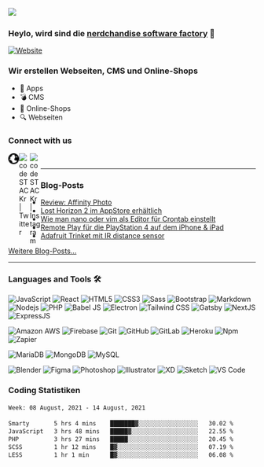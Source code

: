 [website-io]: https://nerdchandise.io
[website-photo]: https://nerdchandise.photo
[blog]: https://nerdchandise.io/blog/
[instagram]: https://instagram.com/nerdchandise.photo
[twitter]: https://twitter.com/benny21mm

![](https://stilpunkte.s3.eu-central-1.amazonaws.com/partners_pictures/45741/1586941206_ab5j2dGMTmcsAEYTanF0.jpg)

### Heylo, wird sind die [nerdchandise software factory][website-io] 👋

[![Website](https://img.shields.io/website?label=nerdchandise.io&style=for-the-badge&url=https%3A%2F%2Fnerdchandise.io)](https://nerdchandise.io)

### Wir erstellen Webseiten, CMS und Online-Shops

- 📱 Apps
- 💣 CMS
- 🛒 Online-Shops
- 🔍 Webseiten

### Connect with us

[<img align="left" alt="codeSTACKr.com" width="22px" src="https://raw.githubusercontent.com/iconic/open-iconic/master/svg/globe.svg" />][website-io]
[<img align="left" alt="codeSTACKr | Twitter" width="22px" src="https://cdn.jsdelivr.net/npm/simple-icons@v3/icons/twitter.svg" />][twitter]
[<img align="left" alt="codeSTACKr | Instagram" width="22px" src="https://cdn.jsdelivr.net/npm/simple-icons@v3/icons/instagram.svg" />][instagram]

<br>

---

### Blog-Posts
<!-- BLOG-POST-LIST:START -->
- [Review: Affinity Photo](https://nerdchandise.io/blog/review-affinity-photo/)
- [Lost Horizon 2 im AppStore erhältlich](https://nerdchandise.io/blog/lost-horizon-2-im-appstore-erhaeltlich/)
- [Wie man nano oder vim als Editor für Crontab einstellt](https://nerdchandise.io/blog/wie-man-nano-oder-vim-als-editor-fuer-crontab-einstellt/)
- [Remote Play für die PlayStation 4 auf dem iPhone & iPad](https://nerdchandise.io/blog/remote-play-fuer-die-playstation-4-auf-dem-iphone-ipad/)
- [Adafruit Trinket mit IR distance sensor](https://nerdchandise.io/blog/adafruit-trinket-mit-ir-distance-sensor/)
<!-- BLOG-POST-LIST:END -->

[Weitere Blog-Posts...][blog]

---

### Languages and Tools 🛠

![JavaScript](https://img.shields.io/badge/-JavaScript-F7DF1C?style=flat-square&logo=javascript&logoColor=000000&labelColor=F7DF1C&color=FFCE5A)
![React](https://img.shields.io/badge/-React-61DAFB?style=flat-square&logo=react&logoColor=ffffff)
![HTML5](https://img.shields.io/badge/-HTML5-E44D27?style=flat-square&logo=html5&logoColor=ffffff)
![CSS3](https://img.shields.io/badge/-CSS3-1572B6?style=flat-square&logo=css3)
![Sass](https://img.shields.io/badge/-Sass-CC6699?style=flat-square&logo=sass&logoColor=ffffff)
![Bootstrap](https://img.shields.io/badge/-Bootstrap-563D7C?style=flat-square&logo=Bootstrap&logoColor=ffffff)
![Markdown](https://img.shields.io/badge/-Markdown-000000?style=flat-square&logo=markdown)
![Nodejs](https://img.shields.io/badge/-Nodejs-339933?style=flat-square&logo=Node.js&logoColor=ffffff)
![PHP](https://img.shields.io/badge/-PHP-777BB4?style=flat-square&logo=php&logoColor=ffffff)
![Babel JS](http://img.shields.io/badge/-Babel%20JS-F9DC3E?style=flat-square&logo=blender&logoColor=212121)
![Electron](http://img.shields.io/badge/-Electron-47848F?style=flat-square&logo=electron&logoColor=ffffff)
![Tailwind CSS](http://img.shields.io/badge/-Tailwind%20CSS-38B2AC?style=flat-square&logo=tailwindcss&logoColor=ffffff)
![Gatsby](http://img.shields.io/badge/-Gatsby-663399?style=flat-square&logo=gatsby&logoColor=ffffff)
![NextJS](http://img.shields.io/badge/-NextJS-000000?style=flat-square&logo=nextdotjs&logoColor=ffffff)
![ExpressJS](http://img.shields.io/badge/-ExpressJS-000000?style=flat-square&logo=express&logoColor=ffffff)

![Amazon AWS](http://img.shields.io/badge/-Amazon%20AWS-232F3E?style=flat-square&logo=amazonaws&logoColor=ffffff)
![Firebase](https://img.shields.io/badge/-Firebase-FFCA28?style=flat-square&logo=firebase&logoColor=ffffff)
![Git](https://img.shields.io/badge/-Git-F05032?style=flat-square&logo=git&logoColor=ffffff)
![GitHub](https://img.shields.io/badge/-GitHub-181717?style=flat-square&logo=github)
![GitLab](https://img.shields.io/badge/-GitLab-FCA121?style=flat-square&logo=gitlab)
![Heroku](https://img.shields.io/badge/-Heroku-430098?style=flat-square&logo=heroku&logoColor=ffffff)
![Npm](https://img.shields.io/badge/-npm-CB3837?style=flat-square&logo=npm)
![Zapier](https://img.shields.io/badge/-Zapier-FF4A00?style=flat-square&logo=zapier&logoColor=ffffff)

![MariaDB](https://img.shields.io/badge/-MariaDB-003545?style=flat-square&logo=mariadb&logoColor=ffffff)
![MongoDB](https://img.shields.io/badge/-MongoDB-47A248?style=flat-square&logo=mongodb&logoColor=ffffff)
![MySQL](https://img.shields.io/badge/-MySQL-4479A1?style=flat-square&logo=mysql&logoColor=ffffff)

![Blender](http://img.shields.io/badge/-Blender-F5792A?style=flat-square&logo=blender&logoColor=ffffff)
![Figma](http://img.shields.io/badge/-Figma-F24E1E?style=flat-square&logo=figma&logoColor=ffffff)
![Photoshop](https://img.shields.io/badge/-Photoshop-31A8FF?style=flat-square&logo=adobephotoshop&logoColor=FFFFFF)
![Illustrator](https://img.shields.io/badge/-Illustrator-FF9A00?style=flat-square&logo=adobeillustrator&logoColor=FFFFFF)
![XD](https://img.shields.io/badge/-XD-FF61F6?style=flat-square&logo=adobexd&logoColor=FFFFFF)
![Sketch](https://img.shields.io/badge/-Sketch-F7B500?style=flat-square&logo=sketch&logoColor=ffffff)
![VS Code](http://img.shields.io/badge/-VS%20Code-007ACC?style=flat-square&logo=visual-studio-code&logoColor=ffffff)

<!--
<a href="https://www.chartjs.org" target="_blank"> <img src="https://www.chartjs.org/media/logo-title.svg" alt="chartjs" width="40" height="40"/> </a> 
<a href="https://d3js.org/" target="_blank"> <img src="https://raw.githubusercontent.com/devicons/devicon/master/icons/d3js/d3js-original.svg" alt="d3js" width="40" height="40"/> </a> 
<a href="https://graphql.org" target="_blank"> <img src="https://www.vectorlogo.zone/logos/graphql/graphql-icon.svg" alt="graphql" width="40" height="40"/> </a> 
-->

### Coding Statistiken

<!--START_SECTION:waka-->
```text
Week: 08 August, 2021 - 14 August, 2021

Smarty       5 hrs 4 mins    ███████▓░░░░░░░░░░░░░░░░░   30.02 % 
JavaScript   3 hrs 48 mins   █████▓░░░░░░░░░░░░░░░░░░░   22.55 % 
PHP          3 hrs 27 mins   █████░░░░░░░░░░░░░░░░░░░░   20.45 % 
SCSS         1 hr 12 mins    █▓░░░░░░░░░░░░░░░░░░░░░░░   07.19 % 
LESS         1 hr 1 min      █▓░░░░░░░░░░░░░░░░░░░░░░░   06.08 % 
```
<!--END_SECTION:waka-->
